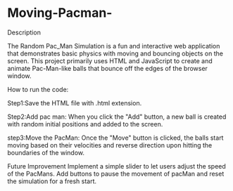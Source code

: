 # Moving-Pacman-
Description

The Random Pac_Man Simulation is a fun and interactive web application that demonstrates basic physics with moving and bouncing objects on the screen. This project primarily uses HTML and JavaScript to create and animate Pac-Man-like balls that bounce off the edges of the browser window.

How to run the code:

Step1:Save the HTML file with .html extension.

Step2:Add pac man: When you click the "Add" button, a new ball is created with random initial positions and added to the screen.

step3:Move the PacMan: Once the "Move" button is clicked, the balls start moving based on their velocities and reverse direction upon hitting the boundaries of the window.



Future Improvement
  Implement a simple slider to let users adjust the speed of the PacMans. Add buttons to pause the movement of pacMan and reset the simulation for a fresh start.
